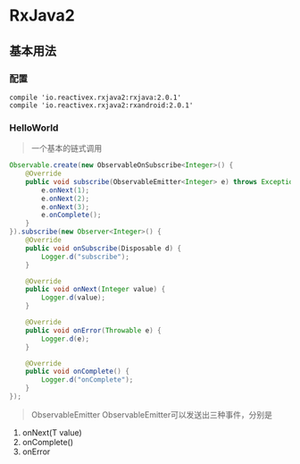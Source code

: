 # RxJava2
## 基本用法
### 配置

``` glide
compile 'io.reactivex.rxjava2:rxjava:2.0.1'
compile 'io.reactivex.rxjava2:rxandroid:2.0.1'
```

### HelloWorld

> 一个基本的链式调用

``` java
Observable.create(new ObservableOnSubscribe<Integer>() {
	@Override
	public void subscribe(ObservableEmitter<Integer> e) throws Exception {
		e.onNext(1);
		e.onNext(2);
		e.onNext(3);
		e.onComplete();
	}
}).subscribe(new Observer<Integer>() {
	@Override
	public void onSubscribe(Disposable d) {
		Logger.d("subscribe");
	}

	@Override
	public void onNext(Integer value) {
		Logger.d(value);
	}

	@Override
	public void onError(Throwable e) {
		Logger.d(e);
	}

	@Override
	public void onComplete() {
		Logger.d("onComplete");
	}
});
```

> ObservableEmitter
ObservableEmitter可以发送出三种事件，分别是

 1. onNext(T value)
 2. onComplete()
 3. onError

